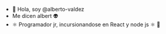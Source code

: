 - 👋 Hola, soy @alberto-valdez
- Me dicen albert 👽
- ⚛️ Programador jr, incursionandose en React y node js ⚛️ 
                  🍕

